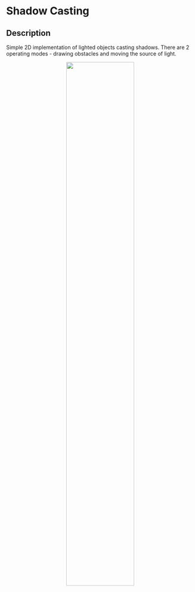 # Shadow Casting
## Description
Simple 2D implementation of lighted objects casting shadows. 
There are 2 operating modes - drawing obstacles and moving the source of light.

<p align="center">
<img src="https://user-images.githubusercontent.com/21066377/136559450-3859a7a2-0413-412a-9fcc-b38c2345faca.gif" width="60%"></p>

